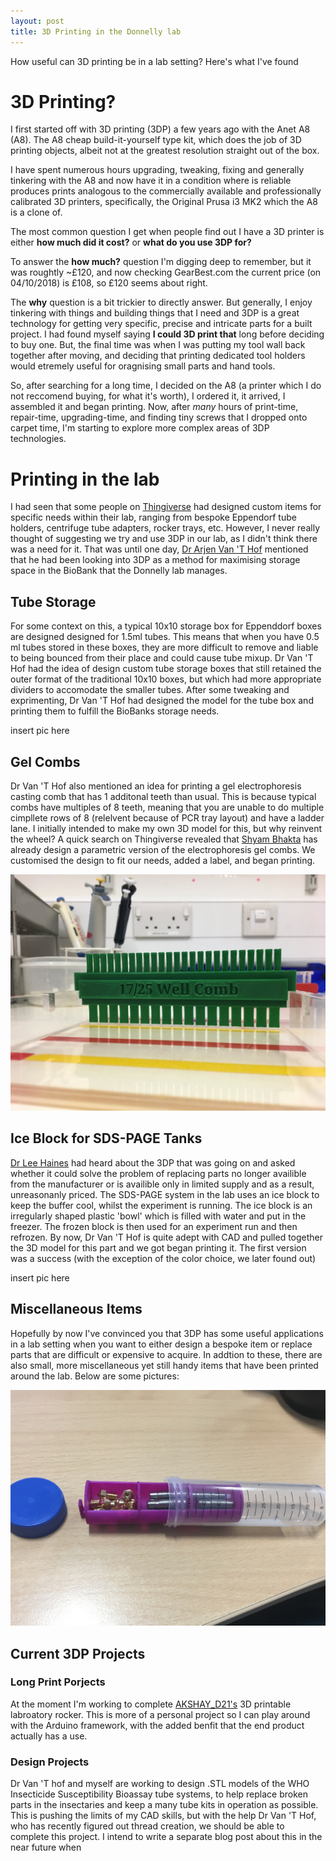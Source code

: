 ```yaml
---
layout: post
title: 3D Printing in the Donnelly lab
---
```


How useful can 3D printing be in a lab setting? Here's what I've found

# 3D Printing?

I first started off with 3D printing (3DP) a few years ago with the Anet A8 (A8). The A8 cheap build-it-yourself type kit, which does the job of 3D printing objects, albeit not at the greatest resolution straight out of the box. 

I have spent numerous hours upgrading, tweaking, fixing and generally tinkering with the A8 and now have it in a condition where is reliable produces prints analogous to the commercially available and professionally calibrated 3D printers, specifically, the Original Prusa i3 MK2 which the A8 is a clone of.

The most common question I get when people find out I have a 3D printer is either **how much did it cost?** or **what do you use 3DP for?**

To answer the **how much?** question I'm digging deep to remember, but it was roughtly ~£120, and now checking GearBest.com the current price (on 04/10/2018) is £108, so £120 seems about right. 

The **why** question is a bit trickier to directly answer. But generally, I enjoy tinkering with things and building things that I need and 3DP is a great technology for getting very specific, precise and intricate parts for a built project. I had found myself saying **I could 3D print that** long before deciding to buy one. But, the final time was when I was putting my tool wall back together after moving, and deciding that printing dedicated tool holders would etremely useful for oragnising small parts and hand tools. 

So, after searching for a long time, I decided on the A8 (a printer which I do not reccomend buying, for what it's worth), I ordered it, it arrived, I assembled it and began printing. Now, after _many_ hours of print-time, repair-time, upgrading-time,  and finding tiny screws that I dropped onto carpet time, I'm starting to explore more complex areas of 3DP technologies. 

# Printing in the lab

I had seen that some people on [Thingiverse](http://thingiverse.com) had designed custom items for specific needs within their lab, ranging from bespoke Eppendorf tube holders, centrifuge tube adapters, rocker trays, etc. However, I never really thought of suggesting we try and use 3DP in our lab, as I didn't think there was a need for it. That was until one day, [Dr Arjen Van 'T Hof](https://www.lstmed.ac.uk/about/people) mentioned that he had been looking into 3DP as a method for maximising storage space in the BioBank that the Donnelly lab manages.

## Tube Storage

For some context on this, a typical 10x10 storage box for Eppenddorf boxes are designed designed for 1.5ml tubes. This means that when you have 0.5 ml tubes stored in these boxes, they are more difficult to remove and liable to being bounced from their place and could cause tube mixup. Dr Van 'T Hof had the idea of design custom tube storage boxes that still retained the outer format of the traditional 10x10 boxes, but which had more appropriate dividers to accomodate the smaller tubes. After some tweaking and exprimenting, Dr Van 'T Hof had designed the model for the tube box and printing them to fulfill the BioBanks storage needs.

insert pic here

## Gel Combs

Dr Van 'T Hof also mentioned an idea for printing a gel electrophoresis casting comb that has 1 additonal teeth than usual. This is because typical combs have multiples of 8 teeth, meaning that you are unable to do multiple cimpllete rows of 8 (relelvent because of PCR tray layout) and have a ladder lane. I initially intended to make my own 3D model for this, but why reinvent the wheel? A quick search on Thingiverse revealed that [Shyam Bhakta](https://www.thingiverse.com/shyambhakta/about) has already design a parametric version of the electrophoresis gel combs. We customised the design to fit our needs, added a label, and began printing. 

<p align="center">
  <img src="/images/3dp-gel-comb.jpg" alt="£DP-gel-comb"/>
</p>

## Ice Block for SDS-PAGE Tanks

[Dr Lee Haines](https://www.lstmed.ac.uk/about/people/dr-lee-haines) had heard about the 3DP that was going on and asked whether it could solve the problem of replacing parts no longer availible from the manufacturer or is availible only in limited supply and as a result, unreasonanly priced. The SDS-PAGE system in the lab uses an ice block to keep the buffer cool, whilst the experiment is running. The ice block is an irregularly shaped plastic 'bowl' which is filled with water and put in the freezer. The frozen block is then used for an experiment run and then refrozen. By now, Dr Van 'T Hof is quite adept with CAD and pulled together the 3D model for this part and we got began printing it. The first version was a success (with the exception of the color choice, we later found out)

insert pic here 

## Miscellaneous Items

Hopefully by now I've convinced you that 3DP has some useful applications in a lab setting when you want to either design a bespoke item or replace parts that are difficult or expensive to acquire. In addtion to these, there are also small, more miscellaneous yet still handy items that have been printed around the lab. Below are some pictures:

<p align="center">
  <img src="/images/3dp-part-storage-open.jpg" alt="£DP-gel-comb"/>
</p>



## Current 3DP Projects

### Long Print Porjects 
At the moment I'm working to complete [AKSHAY_D21's](https://www.thingiverse.com/thing:2948680) 3D printable labroatory rocker. This is more of a personal project so I can play around with the Arduino framework, with the added benfit that the end product actually has a use. 

### Design Projects 
Dr Van 'T hof and myself are working to design .STL models of the WHO Insecticide Susceptibility Bioassay tube systems, to help replace broken parts in the insectaries and keep a many tube kits in operation as possible. This is pushing the limits of my CAD skills, but with the help Dr Van 'T Hof, who has recently figured out thread creation, we should be able to complete this project. I intend to write a separate blog post about this in the near future when 
